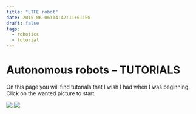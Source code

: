 ```yaml
---
title: "LTFE robot"
date: 2015-06-06T14:42:11+01:00
draft: false
tags:
  - robotics
  - tutorial
---
```


# Autonomous robots – TUTORIALS

On this page you will find tutorials that I wish I had when I was beginning. Click on the wanted picture to start.

![](/ltfe1.jpg " ")
![](/ltfe2.png " ")
